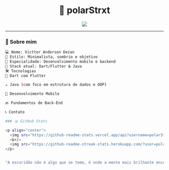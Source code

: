 <h1 align="center">🦇 polarStrxt</h1>

<p align="center">
  <img src="https://readme-typing-svg.herokuapp.com?font=Fira+Code&size=22&pause=1000&color=AAAAAA&center=true&vCenter=true&width=435&lines=Full-stack+in+progress...;Code+like+Batman+%F0%9F%8E%AF" />
</p>

---

### 🧠 Sobre mim

```bash
💻 Nome: Victtor Anderson Dezan
🌌 Estilo: Minimalista, sombrio e objetivo
🦾 Especialidade: Desenvolvimento mobile e backend
🚀 Stack atual: Dart/Flutter & Java
🛠️ Tecnologias
💙 Dart com Flutter

☕ Java (com foco em estrutura de dados e OOP)

📱 Desenvolvimento Mobile

🔙 Fundamentos de Back-End

📞 Contato

### 📊 GitHub Stats

<p align="center">
  <img src="https://github-readme-stats.vercel.app/api?username=polarStrxt&show_icons=true&theme=tokyonight&hide_border=true" alt="polarStrxt stats"/>
  <br/>
  <img src="https://github-readme-streak-stats.herokuapp.com/?user=polarStrxt&theme=tokyonight&hide_border=true" alt="polarStrxt streak"/>
</p>


"A escuridão não é algo que se teme, é onde a mente mais brilhante encontra clareza." — Victtor Anderson Dezan

